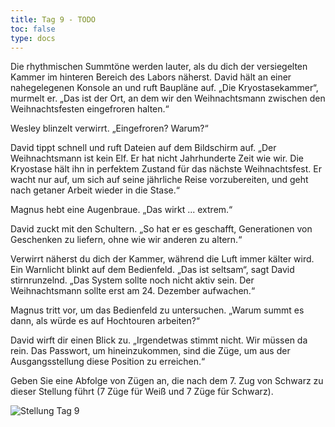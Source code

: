```yaml
---
title: Tag 9 - TODO 
toc: false
type: docs
---
```


Die rhythmischen Summtöne werden lauter, als du dich der versiegelten Kammer im hinteren Bereich des Labors näherst. David hält an einer nahegelegenen Konsole an und ruft Baupläne auf. „Die Kryostasekammer“, murmelt er. „Das ist der Ort, an dem wir den Weihnachtsmann zwischen den Weihnachtsfesten eingefroren halten.“

Wesley blinzelt verwirrt. „Eingefroren? Warum?“

David tippt schnell und ruft Dateien auf dem Bildschirm auf. „Der Weihnachtsmann ist kein Elf. Er hat nicht Jahrhunderte Zeit wie wir. Die Kryostase hält ihn in perfektem Zustand für das nächste Weihnachtsfest. Er wacht nur auf, um sich auf seine jährliche Reise vorzubereiten, und geht nach getaner Arbeit wieder in die Stase.“

Magnus hebt eine Augenbraue. „Das wirkt ... extrem.“

David zuckt mit den Schultern. „So hat er es geschafft, Generationen von Geschenken zu liefern, ohne wie wir anderen zu altern.“

Verwirrt näherst du dich der Kammer, während die Luft immer kälter wird. Ein Warnlicht blinkt auf dem Bedienfeld. „Das ist seltsam“, sagt David stirnrunzelnd. „Das System sollte noch nicht aktiv sein. Der Weihnachtsmann sollte erst am 24. Dezember aufwachen.“

Magnus tritt vor, um das Bedienfeld zu untersuchen. „Warum summt es dann, als würde es auf Hochtouren arbeiten?“

David wirft dir einen Blick zu. „Irgendetwas stimmt nicht. Wir müssen da rein. Das Passwort, um hineinzukommen, sind die Züge, um aus der Ausgangsstellung diese Position zu erreichen.“

Geben Sie eine Abfolge von Zügen an, die nach dem 7. Zug von Schwarz zu dieser Stellung führt (7 Züge für Weiß und 7 Züge für Schwarz). 


![Stellung Tag 9](/day9.jpg "rn1qkbnr/ppp1pp1p/3p4/8/8/7P/PPPPPP1P/RNBQKb1R w KQkq - 0 1")


